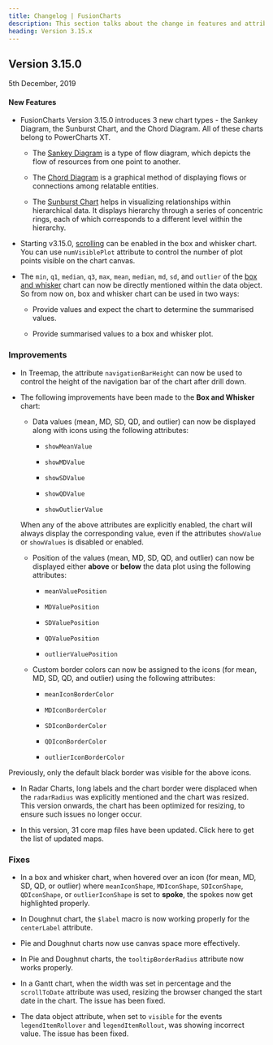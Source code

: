 ```yaml
---
title: Changelog | FusionCharts
description: This section talks about the change in features and attributes with latest released version.
heading: Version 3.15.x
---
```


<h2 class="sub-heading">Version 3.15.0</h2>

<p class="release-date">5th December, 2019</p>

<h4>New Features</h4>

- FusionCharts Version 3.15.0 introduces 3 new chart types - the Sankey Diagram, the Sunburst Chart, and the Chord Diagram. All of these charts belong to PowerCharts XT.

  - The [Sankey Diagram](/chart-guide/standard-charts/sankey-diagram) is a type of flow diagram, which depicts the flow of resources from one point to another.

  - The [Chord Diagram](chart-guide/standard-charts/chord-diagram) is a graphical method of displaying flows or connections among relatable entities.

  - The [Sunburst Chart](/chart-guide/standard-charts/sunburst-chart) helps in visualizing relationships within hierarchical data. It displays hierarchy through a series of concentric rings, each of which corresponds to a different level within the hierarchy.

- Starting v3.15.0, [scrolling](/chart-guide/standard-charts/box-and-whisker-chart#specify-visibility-of-categories) can be enabled in the box and whisker chart. You can use `numVisiblePlot` attribute to control the number of plot points visible on the chart canvas.

- The `min`, `q1`, `median`, `q3`, `max`, `mean`, `median`, `md`, `sd`, and `outlier` of the [box and whisker](/chart-guide/standard-charts/box-and-whisker-chart#specifying-pre-processed-data) chart can now be directly mentioned within the data object. So from now on, box and whisker chart can be used in two ways:

  - Provide values and expect the chart to determine the summarised values.

  - Provide summarised values to a box and whisker plot.

### Improvements

- In Treemap, the attribute `navigationBarHeight` can now be used to control the height of the navigation bar of the chart after drill down.

- The following improvements have been made to the **Box and Whisker** chart:

  - Data values (mean, MD, SD, QD, and outlier) can now be displayed along with icons using the following attributes:

    - `showMeanValue`

    - `showMDValue`

    - `showSDValue`

    - `showQDValue`

    - `showOutlierValue`

  When any of the above attributes are explicitly enabled, the chart will always display the corresponding value, even if the attributes `showValue` or `showValues` is disabled or enabled.

  - Position of the values (mean, MD, SD, QD, and outlier) can now be displayed either **above** or **below** the data plot using the following attributes:

    - `meanValuePosition`

    - `MDValuePosition`

    - `SDValuePosition`

    - `QDValuePosition`

    - `outlierValuePosition`

  - Custom border colors can now be assigned to the icons (for mean, MD, SD, QD, and outlier) using the following attributes:

    - `meanIconBorderColor`

    - `MDIconBorderColor`

    - `SDIconBorderColor`

    - `QDIconBorderColor`

    - `outlierIconBorderColor`

Previously, only the default black border was visible for the above icons.

- In Radar Charts, long labels and the chart border were displaced when the `radarRadius` was explicitly mentioned and the chart was resized. This version onwards, the chart has been optimized for resizing, to ensure such issues no longer occur.

- In this version, 31 core map files have been updated. Click here to get the list of updated maps.

### Fixes

- In a box and whisker chart, when hovered over an icon (for mean, MD, SD, QD, or outlier) where `meanIconShape`, `MDIconShape`, `SDIconShape`, `QDIconShape`, or `outlierIconShape` is set to **spoke**, the spokes now get highlighted properly.

- In Doughnut chart, the `$label` macro is now working properly for the `centerLabel` attribute.

- Pie and Doughnut charts now use canvas space more effectively.

- In Pie and Doughnut charts, the `tooltipBorderRadius` attribute now works properly.

- In a Gantt chart, when the width was set in percentage and the `scrollToDate` attribute was used, resizing the browser changed the start date in the chart. The issue has been fixed.

- The data object attribute, when set to `visible` for the events `legendItemRollover` and `legendItemRollout`, was showing incorrect value. The issue has been fixed.
